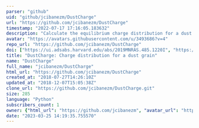 ```yaml
---
parser: "github"
uid: "github/jcibanezm/DustCharge"
url: "https://github.com/jcibanezm/DustCharge"
timestamp: "2022-07-17 17:16:05.183632"
description: "Calculate the equilibrium charge distribution for a dust grain of a given size and composition, depending on the local interstellar medium conditions, such as: density, temperature, ionization fraction, local radiation field strength and cosmic ray ionization fraction."
avatar: "https://avatars.githubusercontent.com/u/3493686?v=4"
repo_url: "https://github.com/jcibanezm/DustCharge"
doi: ["https://ui.adsabs.harvard.edu/abs/2019MNRAS.485.1220I", "https://ui.adsabs.harvard.edu/abs/2019ascl.soft08016I/abstract"]
title: "DustCharge: Charge distribution for a dust grain"
name: "DustCharge"
full_name: "jcibanezm/DustCharge"
html_url: "https://github.com/jcibanezm/DustCharge"
created_at: "2018-07-27T14:26:10Z"
updated_at: "2018-12-07T15:05:38Z"
clone_url: "https://github.com/jcibanezm/DustCharge.git"
size: 285
language: "Python"
subscribers_count: 1
owner: {"html_url": "https://github.com/jcibanezm", "avatar_url": "https://avatars.githubusercontent.com/u/3493686?v=4", "login": "jcibanezm", "type": "User"}
date: "2023-03-25 14:19:35.755570"
---
```

